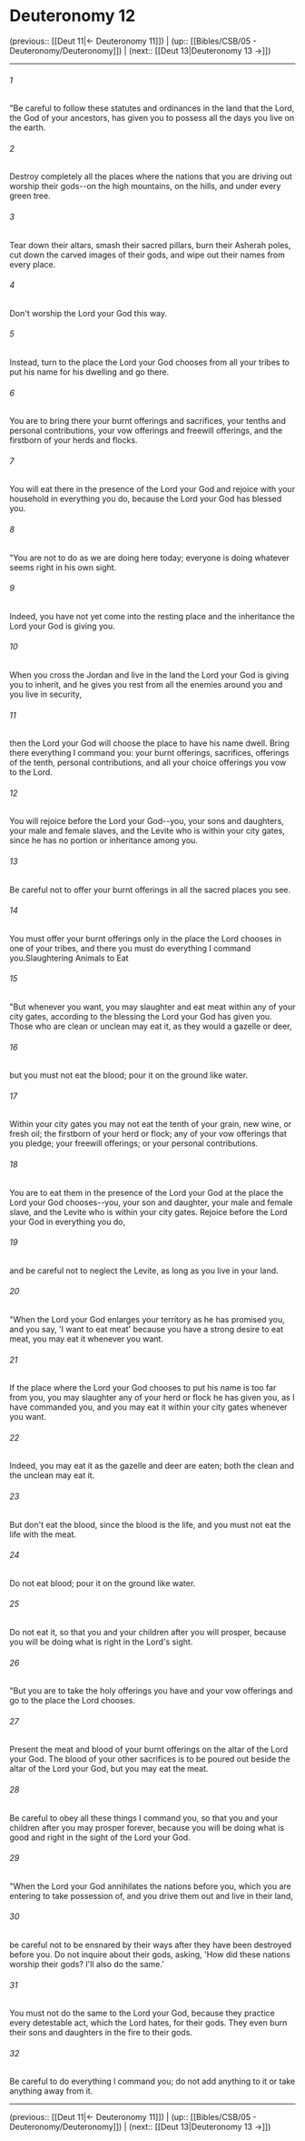 # Deuteronomy 12

(previous:: [[Deut 11|← Deuteronomy 11]]) | (up:: [[Bibles/CSB/05 - Deuteronomy/Deuteronomy]]) | (next:: [[Deut 13|Deuteronomy 13 →]])

***


###### 1 
"Be careful to follow these statutes and ordinances in the land that the Lord, the God of your ancestors, has given you to possess all the days you live on the earth. 

###### 2 
Destroy completely all the places where the nations that you are driving out worship their gods--on the high mountains, on the hills, and under every green tree. 

###### 3 
Tear down their altars, smash their sacred pillars, burn their Asherah poles, cut down the carved images of their gods, and wipe out their names from every place. 

###### 4 
Don't worship the Lord your God this way. 

###### 5 
Instead, turn to the place the Lord your God chooses from all your tribes to put his name for his dwelling and go there. 

###### 6 
You are to bring there your burnt offerings and sacrifices, your tenths and personal contributions, your vow offerings and freewill offerings, and the firstborn of your herds and flocks. 

###### 7 
You will eat there in the presence of the Lord your God and rejoice with your household in everything you do, because the Lord your God has blessed you. 

###### 8 
"You are not to do as we are doing here today; everyone is doing whatever seems right in his own sight. 

###### 9 
Indeed, you have not yet come into the resting place and the inheritance the Lord your God is giving you. 

###### 10 
When you cross the Jordan and live in the land the Lord your God is giving you to inherit, and he gives you rest from all the enemies around you and you live in security, 

###### 11 
then the Lord your God will choose the place to have his name dwell. Bring there everything I command you: your burnt offerings, sacrifices, offerings of the tenth, personal contributions, and all your choice offerings you vow to the Lord. 

###### 12 
You will rejoice before the Lord your God--you, your sons and daughters, your male and female slaves, and the Levite who is within your city gates, since he has no portion or inheritance among you. 

###### 13 
Be careful not to offer your burnt offerings in all the sacred places you see. 

###### 14 
You must offer your burnt offerings only in the place the Lord chooses in one of your tribes, and there you must do everything I command you.Slaughtering Animals to Eat 

###### 15 
"But whenever you want, you may slaughter and eat meat within any of your city gates, according to the blessing the Lord your God has given you. Those who are clean or unclean may eat it, as they would a gazelle or deer, 

###### 16 
but you must not eat the blood; pour it on the ground like water. 

###### 17 
Within your city gates you may not eat the tenth of your grain, new wine, or fresh oil; the firstborn of your herd or flock; any of your vow offerings that you pledge; your freewill offerings; or your personal contributions. 

###### 18 
You are to eat them in the presence of the Lord your God at the place the Lord your God chooses--you, your son and daughter, your male and female slave, and the Levite who is within your city gates. Rejoice before the Lord your God in everything you do, 

###### 19 
and be careful not to neglect the Levite, as long as you live in your land. 

###### 20 
"When the Lord your God enlarges your territory as he has promised you, and you say, 'I want to eat meat' because you have a strong desire to eat meat, you may eat it whenever you want. 

###### 21 
If the place where the Lord your God chooses to put his name is too far from you, you may slaughter any of your herd or flock he has given you, as I have commanded you, and you may eat it within your city gates whenever you want. 

###### 22 
Indeed, you may eat it as the gazelle and deer are eaten; both the clean and the unclean may eat it. 

###### 23 
But don't eat the blood, since the blood is the life, and you must not eat the life with the meat. 

###### 24 
Do not eat blood; pour it on the ground like water. 

###### 25 
Do not eat it, so that you and your children after you will prosper, because you will be doing what is right in the Lord's sight. 

###### 26 
"But you are to take the holy offerings you have and your vow offerings and go to the place the Lord chooses. 

###### 27 
Present the meat and blood of your burnt offerings on the altar of the Lord your God. The blood of your other sacrifices is to be poured out beside the altar of the Lord your God, but you may eat the meat. 

###### 28 
Be careful to obey all these things I command you, so that you and your children after you may prosper forever, because you will be doing what is good and right in the sight of the Lord your God. 

###### 29 
"When the Lord your God annihilates the nations before you, which you are entering to take possession of, and you drive them out and live in their land, 

###### 30 
be careful not to be ensnared by their ways after they have been destroyed before you. Do not inquire about their gods, asking, 'How did these nations worship their gods? I'll also do the same.' 

###### 31 
You must not do the same to the Lord your God, because they practice every detestable act, which the Lord hates, for their gods. They even burn their sons and daughters in the fire to their gods. 

###### 32 
Be careful to do everything I command you; do not add anything to it or take anything away from it.

***

(previous:: [[Deut 11|← Deuteronomy 11]]) | (up:: [[Bibles/CSB/05 - Deuteronomy/Deuteronomy]]) | (next:: [[Deut 13|Deuteronomy 13 →]])
